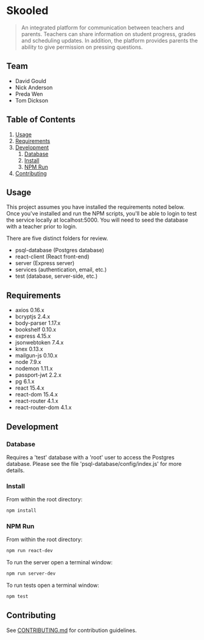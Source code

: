 # Skooled

> An integrated platform for communication between teachers and parents. Teachers can share information on student progress, grades and scheduling updates. In addition, the platform provides parents the ability to give permission on pressing questions.

## Team

  - David Gould
  - Nick Anderson
  - Preda Wen
  - Tom Dickson

## Table of Contents

1. [Usage](#usage)
1. [Requirements](#requirements)
1. [Development](#development)
    1. [Database](#database)
    1. [Install](#install)
    1. [NPM Run](#npm-run)
1. [Contributing](#contributing)

## Usage

This project assumes you have installed the requirements noted below. Once you've installed and run the NPM scripts, you'll be able to login to test the service locally at localhost:5000. You will need to seed the database with a teacher prior to login.

There are five distinct folders for review.
- psql-database (Postgres database)
- react-client (React front-end)
- server (Express server)
- services (authentication, email, etc.)
- test (database, server-side, etc.)

## Requirements

- axios 0.16.x
- bcryptjs 2.4.x
- body-parser 1.17.x
- bookshelf 0.10.x
- express 4.15.x
- jsonwebtoken 7.4.x
- knex 0.13.x
- mailgun-js 0.10.x
- node 7.9.x
- nodemon 1.11.x
- passport-jwt 2.2.x
- pg 6.1.x
- react 15.4.x
- react-dom 15.4.x
- react-router 4.1.x
- react-router-dom 4.1.x

## Development

### Database

Requires a 'test' database with a 'root' user to access the Postgres database. Please see the file 'psql-database/config/index.js' for more details.

### Install

From within the root directory:

```sh
npm install
```

### NPM Run

From within the root directory:

```sh
npm run react-dev
```

To run the server open a terminal window:

```sh
npm run server-dev
```

To run tests open a terminal window:

```sh
npm test
```


## Contributing

See [CONTRIBUTING.md](CONTRIBUTING.md) for contribution guidelines.
